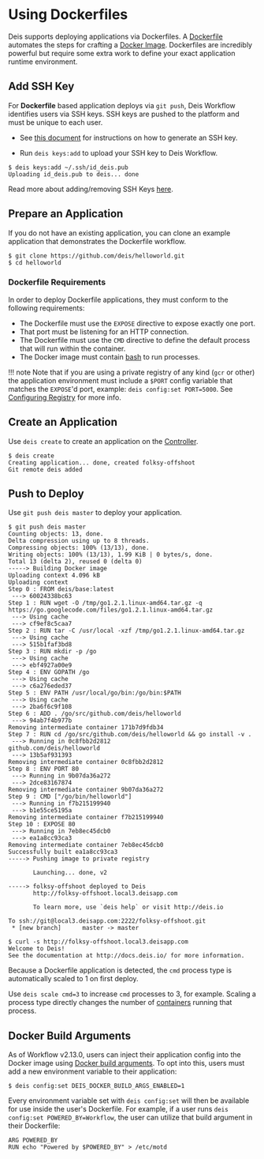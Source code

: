 # Using Dockerfiles

Deis supports deploying applications via Dockerfiles.  A [Dockerfile][] automates the steps for crafting a [Docker Image][].
Dockerfiles are incredibly powerful but require some extra work to define your exact application runtime environment.

## Add SSH Key

For **Dockerfile** based application deploys via `git push`, Deis Workflow identifies users via SSH keys. SSH keys are pushed to the platform and must be unique to each user.

- See [this document](../users/ssh-keys.md#generate-an-ssh-key) for instructions on how to generate an SSH key.

- Run `deis keys:add` to upload your SSH key to Deis Workflow.

```
$ deis keys:add ~/.ssh/id_deis.pub
Uploading id_deis.pub to deis... done
```

Read more about adding/removing SSH Keys [here](../users/ssh-keys.md#adding-and-removing-ssh-keys).


## Prepare an Application

If you do not have an existing application, you can clone an example application that demonstrates the Dockerfile workflow.

    $ git clone https://github.com/deis/helloworld.git
    $ cd helloworld


### Dockerfile Requirements

In order to deploy Dockerfile applications, they must conform to the following requirements:

* The Dockerfile must use the `EXPOSE` directive to expose exactly one port.
* That port must be listening for an HTTP connection.
* The Dockerfile must use the `CMD` directive to define the default process that will run within the container.
* The Docker image must contain [bash](https://www.gnu.org/software/bash/) to run processes.

!!! note
    Note that if you are using a private registry of any kind (`gcr` or other) the application environment must include a `$PORT` config variable that matches the `EXPOSE`'d port, example: `deis config:set PORT=5000`. See [Configuring Registry](../installing-workflow/configuring-registry/#configuring-off-cluster-private-registry) for more info.


## Create an Application

Use `deis create` to create an application on the [Controller][].

    $ deis create
    Creating application... done, created folksy-offshoot
    Git remote deis added


## Push to Deploy

Use `git push deis master` to deploy your application.

    $ git push deis master
    Counting objects: 13, done.
    Delta compression using up to 8 threads.
    Compressing objects: 100% (13/13), done.
    Writing objects: 100% (13/13), 1.99 KiB | 0 bytes/s, done.
    Total 13 (delta 2), reused 0 (delta 0)
    -----> Building Docker image
    Uploading context 4.096 kB
    Uploading context
    Step 0 : FROM deis/base:latest
     ---> 60024338bc63
    Step 1 : RUN wget -O /tmp/go1.2.1.linux-amd64.tar.gz -q https://go.googlecode.com/files/go1.2.1.linux-amd64.tar.gz
     ---> Using cache
     ---> cf9ef8c5caa7
    Step 2 : RUN tar -C /usr/local -xzf /tmp/go1.2.1.linux-amd64.tar.gz
     ---> Using cache
     ---> 515b1faf3bd8
    Step 3 : RUN mkdir -p /go
     ---> Using cache
     ---> ebf4927a00e9
    Step 4 : ENV GOPATH /go
     ---> Using cache
     ---> c6a276eded37
    Step 5 : ENV PATH /usr/local/go/bin:/go/bin:$PATH
     ---> Using cache
     ---> 2ba6f6c9f108
    Step 6 : ADD . /go/src/github.com/deis/helloworld
     ---> 94ab7f4b977b
    Removing intermediate container 171b7d9fdb34
    Step 7 : RUN cd /go/src/github.com/deis/helloworld && go install -v .
     ---> Running in 0c8fbb2d2812
    github.com/deis/helloworld
     ---> 13b5af931393
    Removing intermediate container 0c8fbb2d2812
    Step 8 : ENV PORT 80
     ---> Running in 9b07da36a272
     ---> 2dce83167874
    Removing intermediate container 9b07da36a272
    Step 9 : CMD ["/go/bin/helloworld"]
     ---> Running in f7b215199940
     ---> b1e55ce5195a
    Removing intermediate container f7b215199940
    Step 10 : EXPOSE 80
     ---> Running in 7eb8ec45dcb0
     ---> ea1a8cc93ca3
    Removing intermediate container 7eb8ec45dcb0
    Successfully built ea1a8cc93ca3
    -----> Pushing image to private registry

           Launching... done, v2

    -----> folksy-offshoot deployed to Deis
           http://folksy-offshoot.local3.deisapp.com

           To learn more, use `deis help` or visit http://deis.io

    To ssh://git@local3.deisapp.com:2222/folksy-offshoot.git
     * [new branch]      master -> master

    $ curl -s http://folksy-offshoot.local3.deisapp.com
    Welcome to Deis!
    See the documentation at http://docs.deis.io/ for more information.

Because a Dockerfile application is detected, the `cmd` process type is automatically scaled to 1 on first deploy.

Use `deis scale cmd=3` to increase `cmd` processes to 3, for example. Scaling a
process type directly changes the number of [containers][container]
running that process.


## Docker Build Arguments

As of Workflow v2.13.0, users can inject their application config into the Docker image using
[Docker build arguments][build-args]. To opt into this, users must add a new environment variable
to their application:

```
$ deis config:set DEIS_DOCKER_BUILD_ARGS_ENABLED=1
```

Every environment variable set with `deis config:set` will then be available for use inside the
user's Dockerfile. For example, if a user runs `deis config:set POWERED_BY=Workflow`,
the user can utilize that build argument in their Dockerfile:

```
ARG POWERED_BY
RUN echo "Powered by $POWERED_BY" > /etc/motd
```


[build-args]: https://docs.docker.com/engine/reference/commandline/build/#set-build-time-variables---build-arg
[container]: ../reference-guide/terms.md#container
[controller]: ../understanding-workflow/components.md#controller
[Dockerfile]: https://docs.docker.com/reference/builder/
[Docker Image]: https://docs.docker.com/introduction/understanding-docker/
[CMD instruction]:  https://docs.docker.com/reference/builder/#cmd
[Procfile]: https://devcenter.heroku.com/articles/procfile
